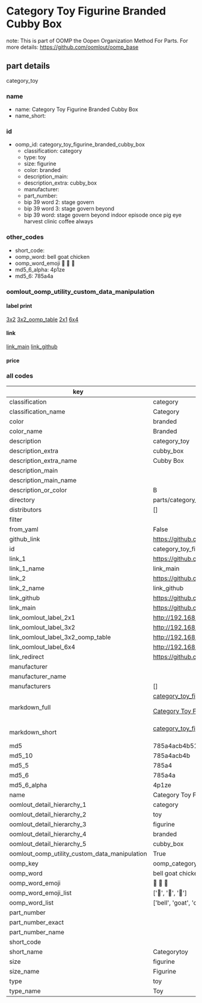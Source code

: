 # Category Toy Figurine Branded Cubby Box  

note: This is part of OOMP the Oopen Organization Method For Parts. For more details: https://github.com/oomlout/oomp_base

##  part details
  



category_toy



### name
* name: Category Toy Figurine Branded Cubby Box
* name_short: 
### id
* oomp_id: category_toy_figurine_branded_cubby_box
  * classification: category
  * type: toy
  * size: figurine
  * color: branded
  * description_main: 
  * description_extra: cubby_box
  * manufacturer: 
  * part_number: 
  * bip 39 word 2: stage govern
  * bip 39 word 3: stage govern beyond
  * bip 39 word: stage govern beyond indoor episode once pig eye harvest clinic coffee always

### other_codes
* short_code: 
* oomp_word: bell goat chicken
* oomp_word_emoji :bell: :goat: :chicken:
* md5_6_alpha: 4p1ze
* md5_6: 785a4a






### oomlout_oomp_utility_custom_data_manipulation
#### label print
[3x2](http://192.168.1.245:1112/?label=oomp%204p1ze)
[3x2_oomp_table](http://192.168.1.108:1112/?label=oomp%204p1ze)
[2x1](http://192.168.1.242:1112/?label=oomp%204p1ze)
[6x4](http://192.168.1.55:1112/?label=oomp%204p1ze)    

#### link

[link_main](https://github.com/oomlout/oomlout_oomp_version_1_messy/tree/main/parts/category_toy_figurine_branded_cubby_box) [link_github](https://github.com/oomlout/oomlout_oomp_version_1_messy/tree/main/parts/category_toy_figurine_branded_cubby_box)                             

#### price







### all codes 
| key | value |  
| --- | --- |  
| classification | category |  
| classification_name | Category |  
| color | branded |  
| color_name | Branded |  
| description | category_toy |  
| description_extra | cubby_box |  
| description_extra_name | Cubby Box |  
| description_main |  |  
| description_main_name |  |  
| description_or_color | B  |  
| directory | parts/category_toy_figurine_branded_cubby_box |  
| distributors | [] |  
| filter |  |  
| from_yaml | False |  
| github_link | https://github.com/oomlout/oomlout_oomp_part_src/tree/main/parts/category_toy_figurine_branded_cubby_box |  
| id | category_toy_figurine_branded_cubby_box |  
| link_1 | https://github.com/oomlout/oomlout_oomp_version_1_messy/tree/main/parts/category_toy_figurine_branded_cubby_box |  
| link_1_name | link_main |  
| link_2 | https://github.com/oomlout/oomlout_oomp_version_1_messy/tree/main/parts/category_toy_figurine_branded_cubby_box |  
| link_2_name | link_github |  
| link_github | https://github.com/oomlout/oomlout_oomp_version_1_messy/tree/main/parts/category_toy_figurine_branded_cubby_box |  
| link_main | https://github.com/oomlout/oomlout_oomp_version_1_messy/tree/main/parts/category_toy_figurine_branded_cubby_box |  
| link_oomlout_label_2x1 | http://192.168.1.242:1112/?label=oomp%204p1ze |  
| link_oomlout_label_3x2 | http://192.168.1.245:1112/?label=oomp%204p1ze |  
| link_oomlout_label_3x2_oomp_table | http://192.168.1.108:1112/?label=oomp%204p1ze |  
| link_oomlout_label_6x4 | http://192.168.1.55:1112/?label=oomp%204p1ze |  
| link_redirect | https://github.com/oomlout/oomlout_oomp_version_1_messy/tree/main/parts/category_toy_figurine_branded_cubby_box |  
| manufacturer |  |  
| manufacturer_name |  |  
| manufacturers | [] |  
| markdown_full | [category_toy_figurine_branded_cubby_box](none)<br>[](none)<br>[Category Toy Figurine Branded Cubby Box](none)<br><br> |  
| markdown_short | [category_toy_figurine_branded_cubby_box](none)<br><br> |  
| md5 | 785a4acb4b5134926a25f7302b9946a1 |  
| md5_10 | 785a4acb4b |  
| md5_5 | 785a4 |  
| md5_6 | 785a4a |  
| md5_6_alpha | 4p1ze |  
| name | Category Toy Figurine Branded Cubby Box |  
| oomlout_detail_hierarchy_1 | category |  
| oomlout_detail_hierarchy_2 | toy |  
| oomlout_detail_hierarchy_3 | figurine |  
| oomlout_detail_hierarchy_4 | branded |  
| oomlout_detail_hierarchy_5 | cubby_box |  
| oomlout_oomp_utility_custom_data_manipulation | True |  
| oomp_key | oomp_category_toy_figurine_branded_cubby_box |  
| oomp_word | bell goat chicken |  
| oomp_word_emoji | :bell: :goat: :chicken: |  
| oomp_word_emoji_list | [':bell:', ':goat:', ':chicken:'] |  
| oomp_word_list | ['bell', 'goat', 'chicken'] |  
| part_number |  |  
| part_number_exact |  |  
| part_number_name |  |  
| short_code |  |  
| short_name | Categorytoy |  
| size | figurine |  
| size_name | Figurine |  
| type | toy |  
| type_name | Toy |  
